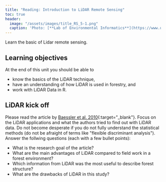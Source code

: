 ```yaml
---
title: "Reading: Introduction to LiDAR Remote Sensing"
toc: true
header:
  image: "/assets/images/title_RS_5-1.png"
  caption: 'Photo: [**Lab of Environmental Informatics**](https://www.uni-marburg.de/en/fb19/disciplines/physisch/environmentalinformatics){:target="_blank"}'
---
```


Learn the basic of Lidar remote sensing.

<!--more-->


## Learning objectives
At the end of this unit you should be able to

* know the basics of the LiDAR technique,
* have an understanding of how LiDAR is used in forestry, and
* work with LiDAR Data in R.



## LiDAR kick off

Please read the article by [Baessler et al. 2010](https://link.springer.com/article/10.1007/s10531-010-9959-x){:target="_blank"}. 
Focus on the LiDAR applications and what the authors tried to find out with LiDAR data. 
Do not become desperate if you do not fully understand the statistical methods (do not be afraight of terms like "flexible discriminant analysis").
Answer the follwing questions (each with a few bullet points): 

* What is the research goal of the article?
* What are the main advantages of LiDAR compared to field work in a forest environment?
* Which information from LiDAR was the most useful to describe forest structure?
* What are the drawbacks of LiDAR in this study?



